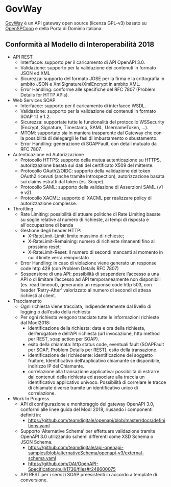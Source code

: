 # GovWay

[GovWay](https://github.com/link-it/govway) è un API gateway open source (licenza GPL-v3) basato su [OpenSPCoop](https://www.openspcoop.org/openspcoop/) e della Porta di Dominio italiana.


## Conformità al Modello di Interoperabilità 2018
* API REST
  - Interfacce: supporto per il caricamento di API OpenAPI 3.0.
  - Validazione: supporto per la validazione dei contenuti in formato JSON ed XML
  - Sicurezza: supporto del formato JOSE per la firma e la crittografia in ambito JSON e XmlSignature/XmlEncrypt in ambito XML.
  - Error Handling: conforme alle specifiche del RFC 7807 (Problem Details for HTTP APIs).
* Web Services SOAP
  - Interfacce: supporto per il caricamento di interfacce WSDL.
  - Validazione: supporto per la validazione dei contenuti in formato SOAP 1.1 e 1.2. 
  - Sicurezza: supportate tutte le funzionalità del protocollo WSSecurity (Encrypt, Signature, Timestamp, SAML, UsernameToken, ...).
  - MTOM: supportato sia in maniera trasparente dal Gateway che con la possibilità di delegargli le fasi di imbustamento o sbustamento.
  - Error Handling: generazione di SOAPFault, con detail mutuato da RFC 7807.
* Autenticazione ed Autorizzazione
  - Protocollo HTTPS: supporto della mutua autenticazione su HTTPS, autorizzazione basata sui dati del certificato X509 del mittente.
  - Protocollo OAuth2/OIDC: supporto della validazione dei token OAuth2 ricevuti (anche tramite Introspection), autorizzazione basata sui claims estratti dal token (es. Scope).
  - Protocollo SAML: supporto della validazione di Asserzioni SAML (v1 e v2).
  - Protocollo XACML: supporto di XACML per realizzare policy di autorizzazione complesse.
* Throttling
  - Rate Limiting: possibilità di attuare politiche di Rate Limiting basate su soglie relative al numero di richieste, ai tempi di risposta e all'occupazione di banda
  - Gestione degli header HTTP:
    - X-RateLimit-Limit: limite massimo di richieste;
    - X-RateLimit-Remaining: numero di richieste rimanenti fino al prossimo reset;
    - X-RateLimit-Reset: il numero di secondi mancanti al momento in cui il limite verrà reimpostato
  - Error Handling: in caso di violazione viene generato un response code http 429 (con Problem Details RFC 7807)
  - Sospensione di una API: possibilità di sospendere l’accesso a una API o di limitare l’accesso ad API temporaneamente non disponibili (es. read timeout), generando un response code http 503, con header ‘Retry-After’ valorizzato al numero di secondi di attesa richiesti al client.
* Tracciamento
  - Ogni richiesta viene tracciata, indipendentemente dal livello di logging o dall’esito della richiesta
  - Per ogni richiesta vengono tracciate tutte le informazioni richieste dal ModI2018:
    - identificazione della richiesta: data e ora della richiesta, dell’erogatore e dell’API richiesta (url invocazione, http method per REST, soap action per SOAP).
    - esito della chiamata: http status code, eventuali fault (SOAPFault per SOAP,  Problem Details per REST), esito della transazione.
    - identificazione del richiedente: identificazione del soggetto fruitore, Identificativo dell’applicativo chiamante se disponibile, indirizzo IP del Chiamante.
    - correlazione alla transazione applicativa: possibilità di estrarre dai contenuti della richiesta ed associare alla traccia un identificativo applicativo univoco. Possibilità di correlare le tracce di chiamate diverse tramite un identificativo unico di correlazione.
* Work In Progress
  - API di configurazione e monitoraggio del gateway OpenAPI 3.0, conformi alle linee guida del ModI 2018, riusando i componenti definiti in: 
    - https://github.com/teamdigitale/openapi/blob/master/docs/definitions.yaml
  - Supporto ‘Alternative Schema’ per effettuare validazione tramite OpenAPI 3.0 utilizzando schemi differenti come XSD Schema o JSON Schema.  
    - https://github.com/teamdigitale/api-openapi-samples/blob/alternativeSchema/openapi-v3/external-schema.yaml
    - https://github.com/OAI/OpenAPI-Specification/pull/1736/files#r248600075
  - API REST per i servizi SOAP preesistenti in accordo a template di conversione.
